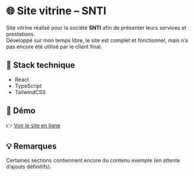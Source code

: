 # 🌐 Site vitrine – SNTI

Site vitrine réalisé pour la société **SNTI** afin de présenter leurs services et prestations.  
Développé sur mon temps libre, le site est complet et fonctionnel, mais n’a pas encore été utilisé par le client final.

## 🚀 Stack technique
- React  
- TypeScript  
- TailwindCSS  

## 🔗 Démo
👉 [Voir le site en ligne](https://snti-z636.vercel.app)

## 💡 Remarques
Certaines sections contiennent encore du contenu exemple (en attente d’ajouts définitifs).
